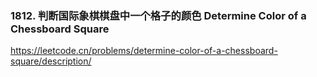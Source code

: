 ### 1812. 判断国际象棋棋盘中一个格子的颜色 Determine Color of a Chessboard Square
https://leetcode.cn/problems/determine-color-of-a-chessboard-square/description/
